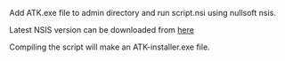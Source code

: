 Add ATK.exe file to admin directory and run script.nsi using nullsoft nsis.

Latest NSIS version can be downloaded from [here](https://nsis.sourceforge.io/Download)

Compiling the script will make an ATK-installer.exe file.
